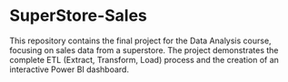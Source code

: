 # SuperStore-Sales
This repository contains the final project for the Data Analysis course, focusing on sales data from a superstore. The project demonstrates the complete ETL (Extract, Transform, Load) process and the creation of an interactive Power BI dashboard.
